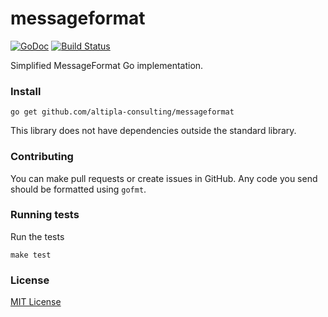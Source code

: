 
# messageformat

[![GoDoc](https://godoc.org/github.com/altipla-consulting/messageformat?status.svg)](https://godoc.org/github.com/altipla-consulting/messageformat)
[![Build Status](https://travis-ci.org/altipla-consulting/messageformat.svg?branch=master)](https://travis-ci.org/altipla-consulting/messageformat)

Simplified MessageFormat Go implementation.


### Install

```shell
go get github.com/altipla-consulting/messageformat
```

This library does not have dependencies outside the standard library.


### Contributing

You can make pull requests or create issues in GitHub. Any code you send should be formatted using `gofmt`.


### Running tests

Run the tests

```shell
make test
```


### License

[MIT License](LICENSE)
